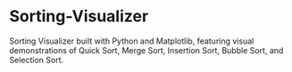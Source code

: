 # Sorting-Visualizer
Sorting Visualizer built with Python and Matplotlib, featuring visual demonstrations of Quick Sort, Merge Sort, Insertion Sort, Bubble Sort, and Selection Sort.
